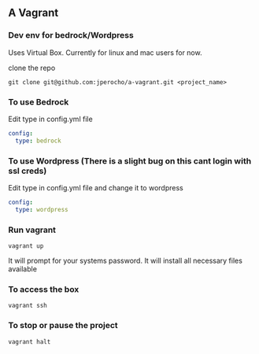 ## A Vagrant
### Dev env for bedrock/Wordpress
Uses Virtual Box. Currently for linux and mac users for now.

clone the repo
```
git clone git@github.com:jperocho/a-vagrant.git <project_name>
```

### To use Bedrock
Edit type in config.yml file

```yaml
config:
  type: bedrock
```

### To use Wordpress (There is a slight bug on this cant login with ssl creds)
Edit type in config.yml file and change it to wordpress

```yaml
config:
  type: wordpress
```

### Run vagrant
```
vagrant up
```
It will prompt for your systems password. It will install all necessary files available

### To access the box
```
vagrant ssh
```

### To stop or pause the project
```
vagrant halt
```

